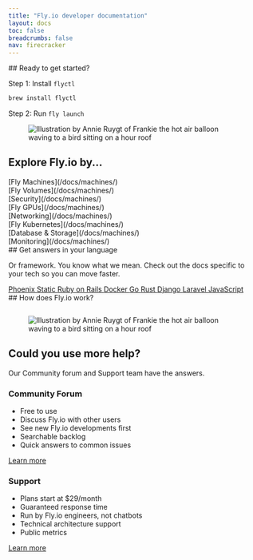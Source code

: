 ```yaml
---
title: "Fly.io developer documentation"
layout: docs
toc: false
breadcrumbs: false
nav: firecracker
---
```


<div class="grid grid-cols-2 items-center">
  <div>
## Ready to get started?

Step 1: Install `flyctl`

```cmd
brew install flyctl
```

Step 2: Run `fly launch`
  </div>

  <figure>
    <img src="/static/images/doc-main.png" alt="Illustration by Annie Ruygt of Frankie the hot air balloon waving to a bird sitting on a hour roof" class="w-full max-w-lg mx-auto">
  </figure>
</div>

## Explore Fly.io by...

<div class="note">
  <div class="grid grid-cols-3 text-lg font-medium gap-6 p-4">
    <div>
    [Fly Machines](/docs/machines/)
    </div>
    <div>
    [Fly Volumes](/docs/machines/)
    </div>
    <div>
    [Security](/docs/machines/)
    </div>
    <div>
    [Fly GPUs](/docs/machines/)
    </div>
    <div>
    [Networking](/docs/machines/)
    </div>
    <div>
    [Fly Kubernetes](/docs/machines/)
    </div>
    <div>
    [Database & Storage](/docs/machines/)
    </div>
    <div>
    [Monitoring](/docs/machines/)
    </div>
  </div>
</div>


<div class="grid grid-cols-2 py-8">
  <div>
## Get answers in your language

Or framework. You know what we mean. Check out the docs specific to your tech so you can move faster.
  </div>
  <div class="h-full">
    <div class="grid grid-cols-3 h-full gap-2">
      <a
        href="/docs/elixir/getting-started/"
        class="btn h-full rounded-xl"
      >
        Phoenix
      </a>
      <a
        href="/docs/languages-and-frameworks/static/"
        class="btn h-full rounded-xl"
      >
        Static
      </a>
      <a
        href="/docs/rails/getting-started/"
        class="btn h-full rounded-xl"
      >
        Ruby on Rails
      </a>
      <a
        href="/docs/languages-and-frameworks/dockerfile/"
        class="btn h-full rounded-xl"
      >
        Docker
      </a>
      <a
        href="/docs/languages-and-frameworks/golang/"
        class="btn h-full rounded-xl"
      >
        Go
      </a>
      <a
        href="/docs/rust/"
        class="btn h-full rounded-xl"
      >
        Rust
      </a>
      <a
        href="/docs/django/getting-started/"
        class="btn h-full rounded-xl"
      >
        Django
      </a>
      <a
        href="/docs/laravel/"
        class="btn h-full rounded-xl"
      >
        Laravel
      </a>
      <a
        href="/docs/js/"
        class="btn h-full rounded-xl"
      >
        JavaScript
      </a>
    </div>
  </div>
</div>

<div class="flex justify-center">
## How does Fly.io work?
</div>

<figure>
  <img src="/static/images/fly-map.png" alt="" class="w-full">
</figure>

<div class="grid grid-cols-2 items-center">
  <figure>
    <img src="/static/images/help.png" alt="Illustration by Annie Ruygt of Frankie the hot air balloon waving to a bird sitting on a hour roof" class="w-full max-w-lg mx-auto">
  </figure>
  <div class="space-y-2">
    <h2>Could you use more help?</h2>
    <p>Our Community forum and Support team have the answers.</p>
  </div>
</div>

<div class="grid grid-cols-2 gap-6">
  <div class="note">
    <h3>Community Forum</h3>
    <ul class="ml-1">
      <li>Free to use</li>
      <li>Discuss Fly.io with other users</li>
      <li>See new Fly.io developments first</li>
      <li>Searchable backlog</li>
      <li>Quick answers to common issues</li>
    </ul>
    <a href="https://community.fly.io" class="btn mt-4">Learn more</a>
  </div>

  <div class="note">
    <h3>Support</h3>
    <ul class="ml-1">
      <li>Plans start at $29/month</li>
      <li>Guaranteed response time</li>
      <li>Run by Fly.io engineers, not chatbots</li>
      <li>Technical architecture support</li>
      <li>Public metrics</li>
    </ul>
    <a href="https://fly.io/support" class="btn mt-4">Learn more</a>
  </div>
</div>
